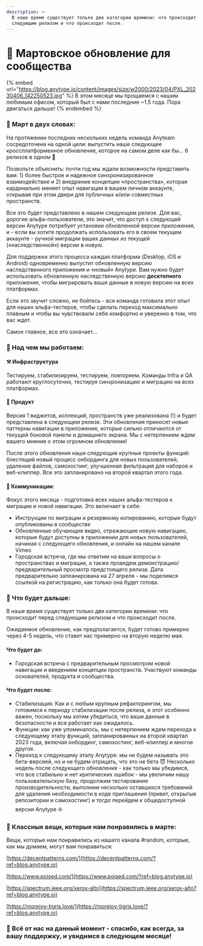 ```yaml
---
description: >-
  В наше время существует только две категории времени: что происходит перед
  следующим релизом и что происходит после.
---
```


# 🌷 Мартовское обновление для сообщества

{% embed url="https://blog.anytype.io/content/images/size/w2000/2023/04/PXL_20230406_142250523.jpg" %}
В этом месяце мы прощаемся с нашим любимым офисом, который был с нами последние \~1.5 года. Пора двигаться дальше!
{% endembed %}

### **🥜 Март в двух словах:**

На протяжении последних нескольких недель команда Anyteam сосредоточена на одной цели: выпустить наше следующее кроссплатформенное обновление, которое на самом деле как бы… 6 релизов в одном 🤯

Позвольте объяснить: почти год мы ждали возможности представить вам: 1) более быстрое и надежное синхронизированное взаимодействие и 2) внедрение концепции «пространства», которая кардинально меняет опыт навигации в вашем личном аккаунте, открывая при этом двери для публичных и/или совместных пространств.

Все это будет представлено в нашем следующем релизе. Для вас, дорогие альфа-пользователи, это значит, что доступ к следующей версии Anytype потребует установки обновленной версии приложения, и - если вы хотите продолжать использовать его в своем текущем аккаунте - ручной миграции ваших данных из текущей («наследственной») версии в новую.

Для поддержки этого процесса каждая платформа (Desktop, iOS и Android) одновременно выпустит обновленную версию наследственного приложения и «новый» Anytype. Вам нужно будет использовать обновленную наследственную версию **десктопного** приложения, чтобы мигрировать ваши данные в новую версию на всех платформах.

Если это звучит сложно, не бойтесь - вся команда готовила этот опыт для наших альфа-тестеров, чтобы сделать переход максимально плавным и чтобы вы чувствовали себя комфортно и уверенно в том, что вас ждет.

Самое главное, все это означает…

### **🦫 Над чем мы работаем:**

#### **⚒️ Инфраструктура**

Тестируем, стабилизируем, тестируем, повторяем. Команды Infra и QA работают круглосуточно, тестируя синхронизацию и миграцию на всех платформах.

#### **🎁 Продукт**

Версия 1 виджетов, коллекций, пространств уже реализована (!) и будет представлена в следующем релизе. Эти обновления приносят новые паттерны навигации в приложение, которые сильно отличаются от текущей боковой панели и домашнего экрана. Мы с нетерпением ждем вашего мнения о этом огромном обновлении!

После этого обновления наши следующие крупные проекты функций: блестящий новый процесс онбординга для новых пользователей, удаление файлов, самохостинг, улучшенная фильтрация для наборов и веб-клиппер. Все это запланировано на второй квартал этого года.

#### **📢 Коммуникации:**

Фокус этого месяца - подготовка всех наших альфа-тестеров к миграции и новой навигации. Это включает в себя:

* Инструкции по миграции и резервному копированию, которые будут опубликованы в сообществе
* Обновленные обучающие видео, отражающие новую навигацию, которые будут доступны в приложении для новых пользователей, начиная с следующего обновления, и онлайн на нашем канале Vimeo
* Городская встреча, где мы ответим на ваши вопросы о пространствах и миграции, а также проведем демонстрацию/предварительный просмотр предстоящего релиза. Дата предварительно запланирована на 27 апреля - мы поделимся ссылкой на регистрацию, как только она будет готова.

### **🥁 Что будет дальше:**

В наше время существует только две категории времени: что происходит перед следующим релизом и что происходит после.

Ожидаемое обновление, как предполагается, будет готово примерно через 4-5 недель, что ставит нас примерно на вторую неделю мая.

#### **Что будет до:**

* Городская встреча с предварительным просмотром новой навигации и введением концепции пространств. Участвуют команды основателей, продукта и сообщества.

#### **Что будет после:**

* Стабилизация. Как и с любым крупным рефакторингом, мы готовимся к периоду стабилизации после релиза, и этот особенно важен, поскольку мы хотим убедиться, что ваши данные в безопасности и все работает как ожидалось.
* Функции: как уже упоминалось, мы с нетерпением ждем перехода к следующему этапу функций, запланированных на второй квартал 2023 года, включая онбординг, самохостинг, веб-клиппер и многое другое.
* Переход к следующему этапу Anytype: мы не будем называть это бета-версией, но и не будем отрицать, что это не бета 😈 Несколько недель после следующего обновления - как только мы убедимся, что все стабильно и нет критических ошибок - мы увеличим нашу пользовательскую базу, продолжим тестирование производительности, выполним несколько оставшихся требований для удаления необходимости в коде приглашения (привет, открытые репозитории и самохостинг) и _тогда_ перейдем к общедоступной версии Anytype ⛵

### **🍭 Классные вещи, которые нам понравились в марте:**

Вещи, которые нам понравились из нашего канала #random, которые, как мы думаем, могут вам понравиться:

[https://decentpatterns.com/](https://decentpatterns.com/?ref=blog.anytype.io)

[https://www.poised.com/](https://www.poised.com/?ref=blog.anytype.io)

[https://spectrum.ieee.org/xerox-alto](https://spectrum.ieee.org/xerox-alto?ref=blog.anytype.io)

[https://morejoy-tigris.love/](https://morejoy-tigris.love/?ref=blog.anytype.io)

### **🌊 Всё от нас на данный момент - спасибо, как всегда, за вашу поддержку, и увидимся в следующем месяце!**
